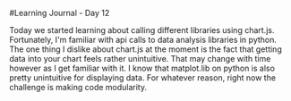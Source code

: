 #Learning Journal - Day 12

Today we started learning about calling different libraries using chart.js. Fortunately, I'm familiar with api calls to data analysis libraries in python. The one thing I dislike about chart.js at the moment is the fact that getting data into your chart feels rather unintuitive. That may change with time however as I get familiar with it. I know that matplot.lib on python is also pretty unintuitive for displaying data. For whatever reason, right now the challenge is making code modularity.
